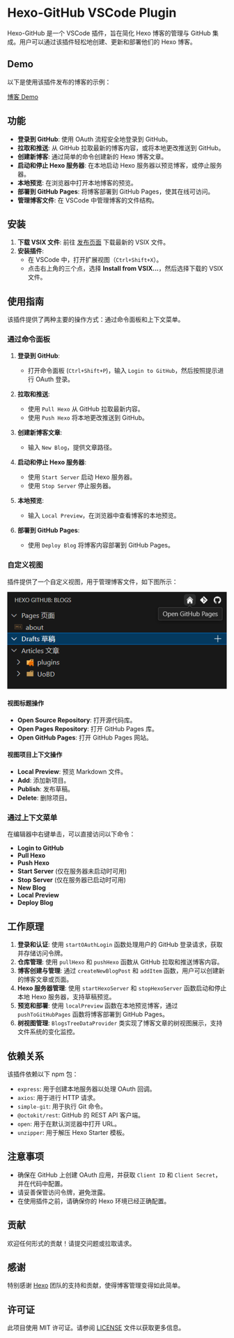 # Hexo-GitHub VSCode Plugin

Hexo-GitHub 是一个 VSCode 插件，旨在简化 Hexo 博客的管理与 GitHub 集成。用户可以通过该插件轻松地创建、更新和部署他们的 Hexo 博客。

## Demo

以下是使用该插件发布的博客的示例：

[博客 Demo](https://blog.hyh.ltd)

## 功能

- **登录到 GitHub**: 使用 OAuth 流程安全地登录到 GitHub。
- **拉取和推送**: 从 GitHub 拉取最新的博客内容，或将本地更改推送到 GitHub。
- **创建新博客**: 通过简单的命令创建新的 Hexo 博客文章。
- **启动和停止 Hexo 服务器**: 在本地启动 Hexo 服务器以预览博客，或停止服务器。
- **本地预览**: 在浏览器中打开本地博客的预览。
- **部署到 GitHub Pages**: 将博客部署到 GitHub Pages，使其在线可访问。
- **管理博客文件**: 在 VSCode 中管理博客的文件结构。

## 安装

1. **下载 VSIX 文件**: 前往 [发布页面](https://github.com/jyuhou-wong/hexo-github/releases) 下载最新的 VSIX 文件。
2. **安装插件**:
   - 在 VSCode 中，打开扩展视图（`Ctrl+Shift+X`）。
   - 点击右上角的三个点，选择 **Install from VSIX...**，然后选择下载的 VSIX 文件。

## 使用指南

该插件提供了两种主要的操作方式：通过命令面板和上下文菜单。

### 通过命令面板

1. **登录到 GitHub**:
   - 打开命令面板 (`Ctrl+Shift+P`)，输入 `Login to GitHub`，然后按照提示进行 OAuth 登录。

2. **拉取和推送**:
   - 使用 `Pull Hexo` 从 GitHub 拉取最新内容。
   - 使用 `Push Hexo` 将本地更改推送到 GitHub。

3. **创建新博客文章**:
   - 输入 `New Blog`，提供文章路径。

4. **启动和停止 Hexo 服务器**:
   - 使用 `Start Server` 启动 Hexo 服务器。
   - 使用 `Stop Server` 停止服务器。

5. **本地预览**:
   - 输入 `Local Preview`，在浏览器中查看博客的本地预览。

6. **部署到 GitHub Pages**:
   - 使用 `Deploy Blog` 将博客内容部署到 GitHub Pages。

### 自定义视图

插件提供了一个自定义视图，用于管理博客文件，如下图所示：

![Hexo GitHub: Blogs](resources/treeview.png)

#### 视图标题操作

- **Open Source Repository**: 打开源代码库。
- **Open Pages Repository**: 打开 GitHub Pages 库。
- **Open GitHub Pages**: 打开 GitHub Pages 网站。

#### 视图项目上下文操作

- **Local Preview**: 预览 Markdown 文件。
- **Add**: 添加新项目。
- **Publish**: 发布草稿。
- **Delete**: 删除项目。

### 通过上下文菜单

在编辑器中右键单击，可以直接访问以下命令：

- **Login to GitHub**
- **Pull Hexo**
- **Push Hexo**
- **Start Server** (仅在服务器未启动时可用)
- **Stop Server** (仅在服务器已启动时可用)
- **New Blog**
- **Local Preview**
- **Deploy Blog**

## 工作原理

1. **登录和认证**: 使用 `startOAuthLogin` 函数处理用户的 GitHub 登录请求，获取并存储访问令牌。
2. **仓库管理**: 使用 `pullHexo` 和 `pushHexo` 函数从 GitHub 拉取和推送博客内容。
3. **博客创建与管理**: 通过 `createNewBlogPost` 和 `addItem` 函数，用户可以创建新的博客文章或页面。
4. **Hexo 服务器管理**: 使用 `startHexoServer` 和 `stopHexoServer` 函数启动和停止本地 Hexo 服务器，支持草稿预览。
5. **预览和部署**: 使用 `localPreview` 函数在本地预览博客，通过 `pushToGitHubPages` 函数将博客部署到 GitHub Pages。
6. **树视图管理**: `BlogsTreeDataProvider` 类实现了博客文章的树视图展示，支持文件系统的变化监控。

## 依赖关系

该插件依赖以下 npm 包：

- `express`: 用于创建本地服务器以处理 OAuth 回调。
- `axios`: 用于进行 HTTP 请求。
- `simple-git`: 用于执行 Git 命令。
- `@octokit/rest`: GitHub 的 REST API 客户端。
- `open`: 用于在默认浏览器中打开 URL。
- `unzipper`: 用于解压 Hexo Starter 模板。

## 注意事项

- 确保在 GitHub 上创建 OAuth 应用，并获取 `Client ID` 和 `Client Secret`，并在代码中配置。
- 请妥善保管访问令牌，避免泄露。
- 在使用插件之前，请确保你的 Hexo 环境已经正确配置。

## 贡献

欢迎任何形式的贡献！请提交问题或拉取请求。

## 感谢

特别感谢 [Hexo](https://hexo.io/) 团队的支持和贡献，使得博客管理变得如此简单。

## 许可证

此项目使用 MIT 许可证。请参阅 [LICENSE](LICENSE) 文件以获取更多信息。

